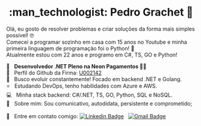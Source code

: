 <h1 align="center"> :man_technologist: Pedro Grachet 🚀 </h1>
 
Olá, eu gosto de resolver problemas e criar soluções da forma mais simples possível! 🤓
<br/> Comecei a programar sozinho em casa com 15 anos no Youtube e minha primeira linguagem de programação foi o Python! 🐍
<br/> Atualmente estou com 22 anos e programo em C#, TS, GO e Python!

 :rocket: &nbsp; **Desenvolvedor .NET Pleno na Neon Pagamentos 💙🐋**
 <br/> 🏢 &nbsp; Perfil do Github da Firma: [U002142](https://github.com/U002142)
 <br/> :purple_heart: &nbsp; Busco evoluir constantemente! Focado em backend .NET e Golang.
 <br/> :star: &nbsp; Estudando DevOps, tenho habilidades com Azure e AWS.
 <br/> :computer: &nbsp; Minha stack backend: C#/.NET, TS, GO, Python, SQL e NoSQL.
 <br/> 💬 &nbsp; Sobre mim: Sou comunicativo, autodidata, persistente e comprometido;
 <br/>
 <br/> :email: &nbsp; Entre em contato comigo: [![Linkedin Badge](https://img.shields.io/badge/-PedroGrachet-blue?style=flat-square&logo=Linkedin&logoColor=white&link=https://www.linkedin.com/in/pedrograchet/)](https://www.linkedin.com/in/pedrograchet/) 
&nbsp;
[![Gmail Badge](https://img.shields.io/badge/-pedro.grachet@gmail.com-c14438?style=flat-square&logo=Gmail&logoColor=white&link=mailto:pedro.grachet@gmail.com)](mailto:pedro.grachet@gmail.com)
